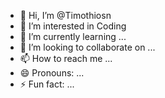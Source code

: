 - 👋 Hi, I’m @Timothiosn
- 👀 I’m interested in Coding
- 🌱 I’m currently learning ...
- 💞️ I’m looking to collaborate on ...
- 📫 How to reach me ...
- 😄 Pronouns: ...
- ⚡ Fun fact: ...

<!---
Timothiosn/Timothiosn is a ✨ special ✨ repository because its `README.md` (this file) appears on your GitHub profile.
You can click the Preview link to take a look at your changes.
--->
